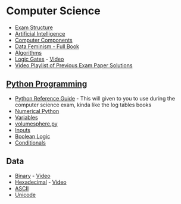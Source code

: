 # Computer Science
- [Exam Structure]()
- [Artificial Intelligence]()
- [Computer Components]()
- [Data Feminism - Full Book](https://data-feminism.mitpress.mit.edu)
- [Algorithms](algorithms.md)
- [Logic Gates](logic-gates.md) - [Video](https://youtu.be/zPuHvcl_u8g)
- [Video Playlist of Previous Exam Paper Solutions](https://www.youtube.com/playlist?list=PL-CrepeJ9RXLpQNqhcEBKRava2Lo2fudT)
## [Python Programming]()
- [Python Reference Guide](python-reference-guide.pdf) - This will given to you to use during the computer science exam, kinda like the log tables books
- [Numerical Python]()
- [Variables]()
- [volumesphere.py]()
- [Inputs]()
- [Boolean Logic]()
- [Conditionals]()
## Data
- [Binary](data/binary.md) - [Video](https://youtu.be/VLflTjd3lWA)
- [Hexadecimal](data/hexadecimal.md) - [Video](https://youtu.be/pg-HEGBpCQk)
- [ASCII](data/ASCII.md)
- [Unicode](data/unicode.md) 